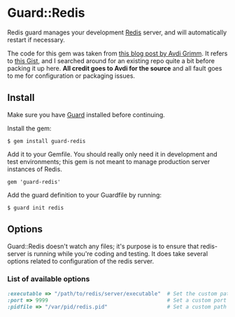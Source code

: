 # Guard::Redis

Redis guard manages your development [Redis](http://redis.io) server, and will automatically restart if necessary.

The code for this gem was taken from [this blog post by Avdi Grimm](http://avdi.org/devblog/2011/06/15/a-guardfile-for-redis/).  It refers to [this Gist](https://gist.github.com/1026546), and I searched around for an existing repo quite a bit before packing it up here.  __All credit goes to Avdi for the source__ and all fault goes to me for configuration or packaging issues.

## Install

Make sure you have [Guard](https://github.com/guard/guard) installed before continuing.

Install the gem:

    $ gem install guard-redis

Add it to your Gemfile.  You should really only need it in development and test environments; this gem is not meant to manage production server instances of Redis.

    gem 'guard-redis'

Add the guard definition to your Guardfile by running:

    $ guard init redis

## Options

Guard::Redis doesn't watch any files; it's purpose is to ensure that redis-server is running while you're coding and testing.  It does take several options related to configuration of the redis server.

### List of available options
~~~~ruby
:executable => "/path/to/redis/server/executable"  # Set the custom path to the redis server executable
:port => 9999                                      # Set a custom port number the redis server is running on
:pidfile => "/var/pid/redis.pid"                   # Set a custom path the where the pidfile is written
~~~~